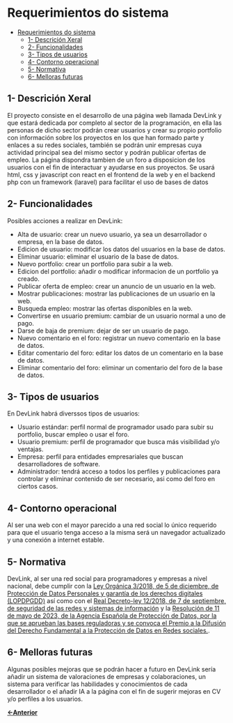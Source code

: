 # Requerimientos do sistema

- [Requerimientos do sistema](#requerimientos-do-sistema)
  - [1- Descrición Xeral](#1--descrición-xeral)
  - [2- Funcionalidades](#2--funcionalidades)
  - [3- Tipos de usuarios](#3--tipos-de-usuarios)
  - [4- Contorno operacional](#4--contorno-operacional)
  - [5- Normativa](#5--normativa)
  - [6- Melloras futuras](#6--melloras-futuras)

## 1- Descrición Xeral

El proyecto consiste en el desarrollo de una página web llamada DevLink y que estará dedicada por completo al sector de la programación, en ella las personas de dicho sector podrán crear usuarios y crear su propio portfolio con información sobre los proyectos en los que han formado parte y enlaces a su redes sociales, también se podrán unir empresas cuya actividad principal sea del mismo sector y podrán publicar ofertas de empleo. La página dispondra tambien de un foro a disposicion de los usuarios con el fin de interactuar y ayudarse en sus proyectos.
Se usará html, css y javascript con react en el frontend de la web y en el backend php con un framework (laravel) para facilitar el uso de bases de datos

## 2- Funcionalidades

Posibles acciones a realizar en DevLink:
- Alta de usuario: crear un nuevo usuario, ya sea un desarrollador o empresa, en la base de datos.
- Edicion de usuario: modificar los datos del usuarios en la base de datos.
- Eliminar usuario: eliminar el usuario de la base de datos.
- Nuevo portfolio: crear un portfolio para subir a la web.
- Edicion del portfolio: añadir o modificar informacion de un portfolio ya creado.
- Publicar oferta de empleo: crear un anuncio de un usuario en la web.
- Mostrar publicaciones: mostrar las publicaciones de un usuario en la web.
- Busqueda empleo: mostrar las ofertas disponibles en la web.
- Convertirse en usuario premium: cambiar de un usuario normal a uno de pago.
- Darse de baja de premium: dejar de ser un usuario de pago.
- Nuevo comentario en el foro: registrar un nuevo comentario en la base de datos.
- Editar comentario del foro: editar los datos de un comentario en la base de datos.
- Eliminar comentario del foro: eliminar un comentario del foro de la base de datos.

## 3- Tipos de usuarios

En DevLink habrá diverssos tipos de usuarios:
- Usuario estándar: perfil normal de programador usado para subir su portfolio, buscar empleo o usar el foro.
- Usuario premium: perfil de programador que busca más visibilidad y/o ventajas.
- Empresa: perfil para entidades empresariales que buscan desarrolladores de software.
- Administrador: tendrá acceso a todos los perfiles y publicaciones para controlar y eliminar contenido de ser necesario, asi como del foro en ciertos casos.

## 4- Contorno operacional

Al ser una web con el mayor parecido a una red social lo único requerido para que el usuario tenga acceso a la misma será un navegador actualizado y una conexión a internet estable.

## 5- Normativa

DevLink, al ser una red social para programadores y empresas a nivel nacional, debe cumplir con la [Ley Orgánica 3/2018, de 5 de diciembre, de Protección de Datos Personales y garantía de los derechos digitales (LOPDPGDD)](https://www.boe.es/buscar/act.php?id=BOE-A-2018-16673) así como con el [Real Decreto-ley 12/2018, de 7 de septiembre, de seguridad de las redes y sistemas de información](https://www.boe.es/buscar/act.php?id=BOE-A-2018-12257) y la [Resolución de 11 de mayo de 2023, de la Agencia Española de Protección de Datos, por la que se aprueban las bases reguladoras y se convoca el Premio a la Difusión del Derecho Fundamental a la Protección de Datos en Redes sociales.](https://www.boe.es/buscar/doc.php?id=BOE-A-2023-12049).
>

## 6- Melloras futuras

Algunas posibles mejoras que se podrán hacer a futuro en DevLink sería añadir un sistema de valoraciones de empresas y colaboraciones, un sistema para verificar las habilidades y conocimientos de cada desarrollador o el añadir IA a la página con el fin de sugerir mejoras en CV y/o perfiles a los usuarios.

[**<-Anterior**](../../README.md)
